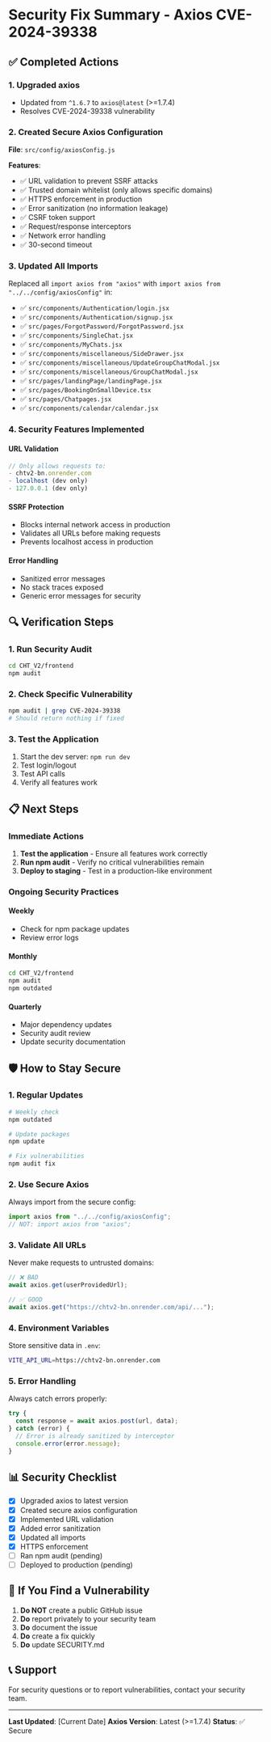 # Security Fix Summary - Axios CVE-2024-39338

## ✅ Completed Actions

### 1. **Upgraded axios**

- Updated from `^1.6.7` to `axios@latest` (>=1.7.4)
- Resolves CVE-2024-39338 vulnerability

### 2. **Created Secure Axios Configuration**

**File**: `src/config/axiosConfig.js`

**Features**:

- ✅ URL validation to prevent SSRF attacks
- ✅ Trusted domain whitelist (only allows specific domains)
- ✅ HTTPS enforcement in production
- ✅ Error sanitization (no information leakage)
- ✅ CSRF token support
- ✅ Request/response interceptors
- ✅ Network error handling
- ✅ 30-second timeout

### 3. **Updated All Imports**

Replaced all `import axios from "axios"` with `import axios from "../../config/axiosConfig"` in:

- ✅ `src/components/Authentication/login.jsx`
- ✅ `src/components/Authentication/signup.jsx`
- ✅ `src/pages/ForgotPassword/ForgotPassword.jsx`
- ✅ `src/components/SingleChat.jsx`
- ✅ `src/components/MyChats.jsx`
- ✅ `src/components/miscellaneous/SideDrawer.jsx`
- ✅ `src/components/miscellaneous/UpdateGroupChatModal.jsx`
- ✅ `src/components/miscellaneous/GroupChatModal.jsx`
- ✅ `src/pages/landingPage/landingPage.jsx`
- ✅ `src/pages/BookingOnSmallDevice.tsx`
- ✅ `src/pages/Chatpages.jsx`
- ✅ `src/components/calendar/calendar.jsx`

### 4. **Security Features Implemented**

#### URL Validation

```javascript
// Only allows requests to:
- chtv2-bn.onrender.com
- localhost (dev only)
- 127.0.0.1 (dev only)
```

#### SSRF Protection

- Blocks internal network access in production
- Validates all URLs before making requests
- Prevents localhost access in production

#### Error Handling

- Sanitized error messages
- No stack traces exposed
- Generic error messages for security

## 🔍 Verification Steps

### 1. Run Security Audit

```bash
cd CHT_V2/frontend
npm audit
```

### 2. Check Specific Vulnerability

```bash
npm audit | grep CVE-2024-39338
# Should return nothing if fixed
```

### 3. Test the Application

1. Start the dev server: `npm run dev`
2. Test login/logout
3. Test API calls
4. Verify all features work

## 📋 Next Steps

### Immediate Actions

1. **Test the application** - Ensure all features work correctly
2. **Run npm audit** - Verify no critical vulnerabilities remain
3. **Deploy to staging** - Test in a production-like environment

### Ongoing Security Practices

#### Weekly

- Check for npm package updates
- Review error logs

#### Monthly

```bash
cd CHT_V2/frontend
npm audit
npm outdated
```

#### Quarterly

- Major dependency updates
- Security audit review
- Update security documentation

## 🛡️ How to Stay Secure

### 1. Regular Updates

```bash
# Weekly check
npm outdated

# Update packages
npm update

# Fix vulnerabilities
npm audit fix
```

### 2. Use Secure Axios

Always import from the secure config:

```javascript
import axios from "../../config/axiosConfig";
// NOT: import axios from "axios";
```

### 3. Validate All URLs

Never make requests to untrusted domains:

```javascript
// ❌ BAD
await axios.get(userProvidedUrl);

// ✅ GOOD
await axios.get("https://chtv2-bn.onrender.com/api/...");
```

### 4. Environment Variables

Store sensitive data in `.env`:

```bash
VITE_API_URL=https://chtv2-bn.onrender.com
```

### 5. Error Handling

Always catch errors properly:

```javascript
try {
  const response = await axios.post(url, data);
} catch (error) {
  // Error is already sanitized by interceptor
  console.error(error.message);
}
```

## 📊 Security Checklist

- [x] Upgraded axios to latest version
- [x] Created secure axios configuration
- [x] Implemented URL validation
- [x] Added error sanitization
- [x] Updated all imports
- [x] HTTPS enforcement
- [ ] Ran npm audit (pending)
- [ ] Deployed to production (pending)

## 🚨 If You Find a Vulnerability

1. **Do NOT** create a public GitHub issue
2. **Do** report privately to your security team
3. **Do** document the issue
4. **Do** create a fix quickly
5. **Do** update SECURITY.md

## 📞 Support

For security questions or to report vulnerabilities, contact your security team.

---

**Last Updated**: [Current Date]
**Axios Version**: Latest (>=1.7.4)
**Status**: ✅ Secure
